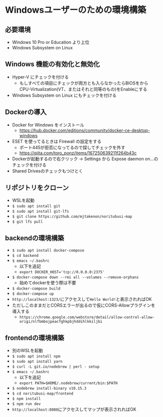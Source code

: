 # Windowsユーザーのための環境構築

## 必要環境
  * Windows 10 Pro or Education より上位
  * Windows Subsystem on Linux


## Windows 機能の有効化と無効化
* Hyper-V にチェックを付ける
  * もしすべての項目にチェックが両方とも入らなかったらBIOSをからCPU-Virtualization(VT、またはそれと同等のもの)をEnableにする
* Windows Subsystem on Linux にもチェックを付ける

## Dockerの導入

* Docker for Windows をインストール
	* https://hub.docker.com/editions/community/docker-ce-desktop-windows
* ESET を使ってるときは Firewall の設定をする
	* ポート445が拒否になってるので探してチェックを外す
	* https://qiita.com/toro_ponz/items/167250639211f264b43c
* Dockerが起動するので右クリック → Settings から Expose daemon on...のチェックを付ける
* Shared Drivesのチェックもつけとく

## リポジトリをクローン

* WSLを起動
* `$ sudo apt install git`
* `$ sudo apt install git-lfs`
* `$ git clone https://github.com/mjtakenon/noritubusi-map`
* `$ git lfs pull`

## backendの環境構築

* `$ sudo apt install docker-compose`
* `$ cd backend`
* `$ emacs ~/.bashrc`
  * 以下を追記
  * `export DOCKER_HOST='tcp://0.0.0.0:2375'`
* `$ docker-compose down --rmi all --volumes --remove-orphans`
  * 始めてdockerを使う際は不要
* `$ docker-compose build`
* `$ docker-compose up`
* `http://localhost:1323/`にアクセスして`Hello World!`と表示されればOK
* ただしこのままだとCORSエラーが出るので仮にCORS-Allowプラグインを導入する
  * `https://chrome.google.com/webstore/detail/allow-control-allow-origi/nlfbmbojpeacfghkpbjhddihlkkiljbi`

## frontendの環境構築

* 別のWSLを起動
* `$ sudo apt install npm`
* `$ sudo apt install yarn`
* `$ curl -L git.io/nodebrew | perl - setup`
* `$ emacs ~/.bashrc`
  * 以下を追記
  * `export PATH=$HOME/.nodebrew/current/bin:$PATH`
* `$ nodebrew install-binary v10.15.3`
* `$ cd noritubusi-map/frontend`
* `$ npm install`
* `$ npm run dev`
* `http://localhost:8080`にアクセスしてマップが表示されればOK